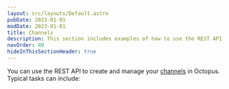 ```yaml
---
layout: src/layouts/Default.astro
pubDate: 2023-01-01
modDate: 2023-01-01
title: Channels
description: This section includes examples of how to use the REST API to create and manage channels in Octopus.
navOrder: 40
hideInThisSectionHeader: true
---
```


You can use the REST API to create and manage your [channels](/docs/releases/channels/) in Octopus. Typical tasks can include:
